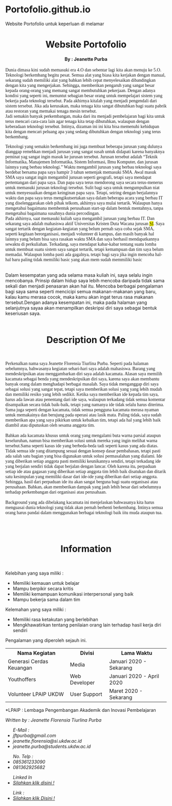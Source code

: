 # Portofolio.github.io
Website Portofolio untuk keperluan di melamar
<!DOCTYPE html>
<html>
<head>
	
</head>

<body>

<h1 style="text-align: center;">Website Portofolio</h1>	
<h4 style="text-align: center;">By : Jeanette Purba</h4>

<p style="font-family: Rockwell">Dunia dimasa kini sudah memasuki era 4.O dan sebentar lagi kita akan menuju ke 5.O. Teknologi berkembang begitu pesat. Semua alat yang biasa kita kerjakan dengan manual, sekarang sudah memiliki alat yang bahkan lebih cepat menyelesaikan dibandingkan dengan kita yang mengerjakan. Sehingga, memberikan pengaruh yang sangat besar kepada orang-orang yang memang sangat membutuhkan pekerjaan. Dengan adanya kondisi yang seperti ini, menuntut sebagian besar orang untuk mempelajari sistem yang bekerja pada teknologi tersebut. Pada akhirnya kitalah yang menjadi pengendali dari sistem tersebut. Jika ada kerusakan, maka tenaga kita sangat dibutuhkan bagi suatu pabrik atau restoran yang memakai tenaga mesin tersebut.  <br>Jadi semakin banyak perkembangan, maka dari itu menjadi pembelajaran bagi kita untuk terus mencari cara-cara lain agar tenaga  kita tetap dibutuhkan, walaupun dengan keberadaan teknologi tersebut. Intinya, dizaman ini ini kita bisa memenuhi kehidupan kita dengan mencari peluang apa yang sedang dibutuhkan dengan teknologi yang terus berkembang.</p>

<p style="font-family: Comic Sans MS">Teknologi yang semakin berkembang ini juga membuat beberapa jurusan yang dulunya dianggap remehkan menjadi jurusan yang sangat susah untuk didapati karena banyaknya peminat yag sangat ingin masuk ke jurusan tersebut. Jurusan tersebut adalah <q>Teknik Informatika, Manajemen Informatika, Sistem Informasi, Ilmu Komputer, dan jurusan lainnya yang berbau teknologi.</q> Waktu mengambil jurusan yang berbau teknologi saya berdebat bersama papa saya hampir 3 tahun semenjak memasuki SMA. Awal masuk SMA  saya sangat ingin mengambil jurusan seperti geografi, tetapi saya mendapat pertentangan dari papa saya. Dan papa saya terus mendorong saya secara terus-menerus untuk memasuki jurusan teknologi tersebut. Sulit bagi saya untuk mengumpulkan niat untuk menyesuaikan dengan keinginan papa saya. Tetapi, seiring dengan berjalannya waktu dan papa saya terus mengikutsertakan saya dalam beberapa acara yang berbau IT yang diselenggarakan oleh pihak telkom, akhirnya saya mulai tertarik. Walaupun hanya mengetahui bagaimana membentuk perusahaan start-up dalam bentuk mentahnya, tanpa mengetahui bagaimana susahnya dunia percodingan. <br>Pada akhirnya, saat memasuki kuliah saya mengambil jurusan yang berbau IT.​ Dan sekarang saya adalah mahasiswa aktif Universitas Kristen Duta Wacana jurusan <abbr title="Sistem Informasi"><mark>SI</mark></abbr>. Saya sangat tertarik dengan kegiatan-kegiatan yang belum pernah saya coba sejak SMA, seperti kegitaan berorganisasi, menjadi volunteer di kampus, dan masih banyak hal lainnya yang belum bisa saya rasakan  waktu SMA dan saya berhasil mendapatkannya sewaktu di perkuliahan. Terkadang, saya mendapat kabar-kabar tentang suatu lomba untuk membuat suatu sistem saya sangat tertarik, tetapi kemampuan dan tim saya belum memadai. Walaupun lomba pasti ada gagalnya, tetapi bagi saya jika ingin mencoba hal-hal baru paling tidak memiliki basic yang akan mem sudah memmiliki basic 

<br>Dalam kesempatan yang ada selama masa kuliah ini, saya selalu ingin mencobanya. Prinsip dalam hidup saya lebih mencoba daripada tidak sama sekali dan menjadi penasaran akan hal itu. Mencoba berbagai pengalaman bagi saya sama seperti mencicipi semua makanan-makanan yang baru, kalau kamu merasa cocok, maka kamu akan ingat terus rasa makanan tersebut.Dengan adanya kesempatan ini, maka pada halaman yang selanjutnya sayaa akan menampilkan deskripsi diri saya sebagai bentuk keseriusan saya.
<br><br>
<h1 style="text-align: center;">Description Of Me</h1>
<br>
<p style="font-family: Georgia">Perkenalkan nama saya Jeanette Florensia Tiurlina Purba. Seperti pada halaman sebelumnya, bahwasanya kegiatan sehari-hari saya adalah mahasiswa. Barang yang mendeskripsikan atau menggambarkan diri saya adalah kacamata. Alasan saya memilih kacamata sebagai benda yang mendeskripsikan diri saya, karena saya akan membantu banyak orang dalam menghadapi berbagai masalah. Saya tidak menganggap diri saya sebagai solusi yang sangat tepat, tetapi saya memberikan solusi yang yang lebih mudah dan memiliki resiko yang lebih sedikit. Ketika saya memberikan ide kepada tim saya, harus ada lawan atau penentang dari ide saya, walaupun terkadang tidak semua komentar disampaikan secara tidak baik-baik, tetapi yang namanya ide tidak selalu harus diterima. Sama juga seperti dengan kacamata, tidak semua pengguna kacamata merasa nyaman untuk memakainya dan berujung pada operasi atau lasik mata. Paling tidak, saya sudah memberikan apa yang saya pikirkan untuk kebaikan tim, tetapi ada hal yang lebih baik diambil atau diputuskan oleh sesama anggota tim. <br><br>Bahkan ada kacamata khusus untuk orang yang mengalami buta warna parsial ataupun keseluruhan, namun bisa memberikan solusi untuk mereka yang ingin melihat warna tersebut.Sama seperti kasus ide yang berbeda-beda tadi seperti kasus yang ada diatas. Tidak semua ide yang ditampung sesuai dengan konsep dasar pembahasan, tetapi pasti ada salah satu bagian yang bisa digunakan untuk solusi permasalahan yang dialami. Ide yang diberikan setiap anggota pasti memiliki keunikannya sendiri, tetapi terkadang ide yang berjalan sendiri tidak dapat berjalan dengan lancar. Oleh karena itu, perpaduan setiap ide atau gagasan yang diberikan setiap anggota tim lebih baik disatukan dan ditarik satu kesimpulan yang memiliki dasar dari ide-ide yang diberikan dari setiap anggota. Sehingga, hasil dari perpaduan ide itu akan sangat berguna bagi suatu organisasi atau perusahaan. Bahkan, akan memberikan dampak yang jauh lebih besar dari sebelumnya terhadap perkembangan dari organisasi atau perusahaan. <br><br>Background yang ada dibelakang kacamata ini menjelaskan bahwasanya kita harus menguasai dunia teknologi yang tidak akan pernah berhenti berkembang. Intinya semua orang harus pandai dalam menggunakan berbagai teknologi baik iitu muda ataupun tua. </p>
<br><br>
<h1 style="text-align: center;" >Information</h1>
<br>

<p>Kelebihan yang saya miliki : </p>
<ul>
	<li>Memiliki kemauan untuk belajar</li>
	<li>Mampu berpikir secara kritis</li>
	<li>Memiliki kemampuan komunikasi interpersonal yang baik</li>
	<li>Mampu bekerja sama dalam tim</li>
</ul>

<p>Kelemahan yang saya miliki : </p>
<ul>
	<li>Memiliki rasa ketakutan yang berlebihan</li>
	<li>Mengkhawatirkan tentang penilaian orang lain terhadap hasil kerja diri sendiri</li>
</ul>

<p>Pengalaman yang diperoleh sejauh ini.</p>

<table style="width: 100%">
	<tr>
		<th style="text-align: center;">Nama Kegiatan</th>
		<th style="text-align: center;">Divisi</th>
		<th style="text-align: center;">Lama Waktu</th>
	</tr>
	<tr>
		<td>Generasi Cerdas Keuangan</td>
		<td>Media</td>
		<td>Januari 2020 - Sekarang</td>
	</tr>
	<tr>
		<td>Youthoffers</td>
		<td>Web Developer</td>
		<td>Januari 2020 - April 2020</td>
	</tr>
	<tr>
		<td>Volunteer LPAIP UKDW</td>
		<td>User Support</td>
		<td>Maret 2020 - Sekarang</td>
	</tr>
</table>
<p>*LPAIP : Lembaga Pengembangan Akademik dan Inovasi Pembelajaran</p>

<address>
	Written by : Jeanette Florensia Tiurlina Purba
	<ul>E-Mail :
		<li>jftpurba@gmail.com</li>
		<li>jeanette.florensia@si.ukdw.ac.id</li>
		<li>jeanette.purba@students.ukdw.ac.id</li>
	</ul>
	<ul>No. Telp :
		<li>085361233090</li>
		<li>081362925682</li>
	</ul>
	<ul>Linked In
		<li><a href="https://www.linkedin.com/in/jeanettepurba-4b51a3194">Silahkan klik disini !</a></li>
	</ul>
	<ul>Link : 
		<li><a href="https://jftpurba.wixsite.com/website/post/_jean">Silahkan klik Disini !</a></li>
	</ul>
</address>
</body>
</html>
